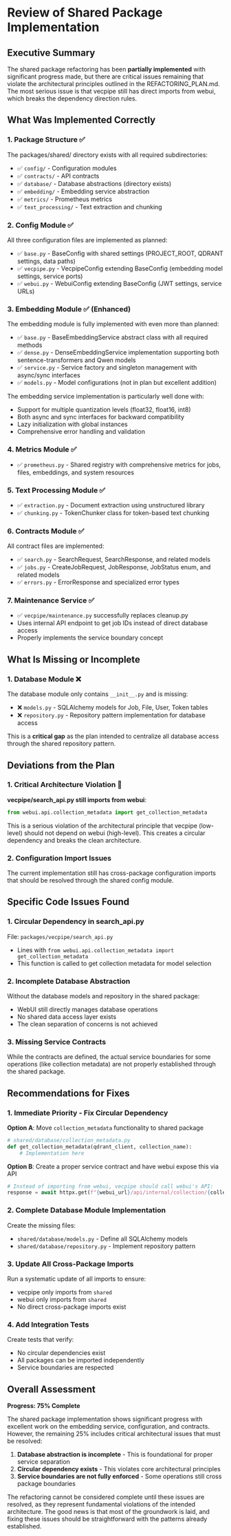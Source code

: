 # Review of Shared Package Implementation

## Executive Summary

The shared package refactoring has been **partially implemented** with significant progress made, but there are critical issues remaining that violate the architectural principles outlined in the REFACTORING_PLAN.md. The most serious issue is that vecpipe still has direct imports from webui, which breaks the dependency direction rules.

## What Was Implemented Correctly

### 1. Package Structure ✅
The packages/shared/ directory exists with all required subdirectories:
- ✅ `config/` - Configuration modules
- ✅ `contracts/` - API contracts
- ✅ `database/` - Database abstractions (directory exists)
- ✅ `embedding/` - Embedding service abstraction
- ✅ `metrics/` - Prometheus metrics
- ✅ `text_processing/` - Text extraction and chunking

### 2. Config Module ✅
All three configuration files are implemented as planned:
- ✅ `base.py` - BaseConfig with shared settings (PROJECT_ROOT, QDRANT settings, data paths)
- ✅ `vecpipe.py` - VecpipeConfig extending BaseConfig (embedding model settings, service ports)
- ✅ `webui.py` - WebuiConfig extending BaseConfig (JWT settings, service URLs)

### 3. Embedding Module ✅ (Enhanced)
The embedding module is fully implemented with even more than planned:
- ✅ `base.py` - BaseEmbeddingService abstract class with all required methods
- ✅ `dense.py` - DenseEmbeddingService implementation supporting both sentence-transformers and Qwen models
- ✅ `service.py` - Service factory and singleton management with async/sync interfaces
- ✅ `models.py` - Model configurations (not in plan but excellent addition)

The embedding service implementation is particularly well done with:
- Support for multiple quantization levels (float32, float16, int8)
- Both async and sync interfaces for backward compatibility
- Lazy initialization with global instances
- Comprehensive error handling and validation

### 4. Metrics Module ✅
- ✅ `prometheus.py` - Shared registry with comprehensive metrics for jobs, files, embeddings, and system resources

### 5. Text Processing Module ✅
- ✅ `extraction.py` - Document extraction using unstructured library
- ✅ `chunking.py` - TokenChunker class for token-based text chunking

### 6. Contracts Module ✅
All contract files are implemented:
- ✅ `search.py` - SearchRequest, SearchResponse, and related models
- ✅ `jobs.py` - CreateJobRequest, JobResponse, JobStatus enum, and related models
- ✅ `errors.py` - ErrorResponse and specialized error types

### 7. Maintenance Service ✅
- ✅ `vecpipe/maintenance.py` successfully replaces cleanup.py
- Uses internal API endpoint to get job IDs instead of direct database access
- Properly implements the service boundary concept

## What Is Missing or Incomplete

### 1. Database Module ❌
The database module only contains `__init__.py` and is missing:
- ❌ `models.py` - SQLAlchemy models for Job, File, User, Token tables
- ❌ `repository.py` - Repository pattern implementation for database access

This is a **critical gap** as the plan intended to centralize all database access through the shared repository pattern.

## Deviations from the Plan

### 1. Critical Architecture Violation 🚨
**vecpipe/search_api.py still imports from webui**:
```python
from webui.api.collection_metadata import get_collection_metadata
```

This is a serious violation of the architectural principle that vecpipe (low-level) should not depend on webui (high-level). This creates a circular dependency and breaks the clean architecture.

### 2. Configuration Import Issues
The current implementation still has cross-package configuration imports that should be resolved through the shared config module.

## Specific Code Issues Found

### 1. Circular Dependency in search_api.py
File: `packages/vecpipe/search_api.py`
- Lines with `from webui.api.collection_metadata import get_collection_metadata`
- This function is called to get collection metadata for model selection

### 2. Incomplete Database Abstraction
Without the database models and repository in the shared package:
- WebUI still directly manages database operations
- No shared data access layer exists
- The clean separation of concerns is not achieved

### 3. Missing Service Contracts
While the contracts are defined, the actual service boundaries for some operations (like collection metadata) are not properly established through the shared package.

## Recommendations for Fixes

### 1. Immediate Priority - Fix Circular Dependency
**Option A**: Move `collection_metadata` functionality to shared package
```python
# shared/database/collection_metadata.py
def get_collection_metadata(qdrant_client, collection_name):
    # Implementation here
```

**Option B**: Create a proper service contract and have webui expose this via API
```python
# Instead of importing from webui, vecpipe should call webui's API:
response = await httpx.get(f"{webui_url}/api/internal/collection/{collection_name}/metadata")
```

### 2. Complete Database Module Implementation
Create the missing files:
- `shared/database/models.py` - Define all SQLAlchemy models
- `shared/database/repository.py` - Implement repository pattern

### 3. Update All Cross-Package Imports
Run a systematic update of all imports to ensure:
- vecpipe only imports from `shared`
- webui only imports from `shared`
- No direct cross-package imports exist

### 4. Add Integration Tests
Create tests that verify:
- No circular dependencies exist
- All packages can be imported independently
- Service boundaries are respected

## Overall Assessment

**Progress: 75% Complete**

The shared package implementation shows significant progress with excellent work on the embedding service, configuration, and contracts. However, the remaining 25% includes critical architectural issues that must be resolved:

1. **Database abstraction is incomplete** - This is foundational for proper service separation
2. **Circular dependency exists** - This violates core architectural principles
3. **Service boundaries are not fully enforced** - Some operations still cross package boundaries

The refactoring cannot be considered complete until these issues are resolved, as they represent fundamental violations of the intended architecture. The good news is that most of the groundwork is laid, and fixing these issues should be straightforward with the patterns already established.